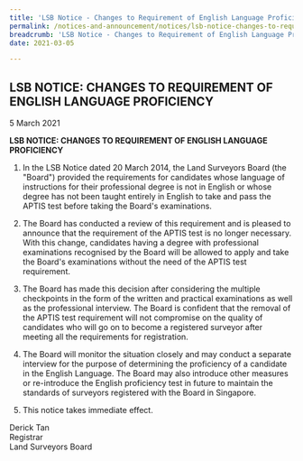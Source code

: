 ```yaml
---
title: 'LSB Notice - Changes to Requirement of English Language Proficiency'
permalink: /notices-and-announcement/notices/lsb-notice-changes-to-requirement-of-english-language-profienciency/
breadcrumb: 'LSB Notice - Changes to Requirement of English Language Proficiency'
date: 2021-03-05

---
```



## LSB NOTICE: CHANGES TO REQUIREMENT OF ENGLISH LANGUAGE PROFICIENCY

5 March 2021


**LSB NOTICE: CHANGES TO REQUIREMENT OF ENGLISH LANGUAGE PROFICIENCY** <br>


1.  In the LSB Notice dated 20 March 2014, the Land Surveyors Board (the "Board") provided the requirements for candidates whose language of instructions for their professional degree is not in English or whose degree has not been taught entirely in English to take and pass the APTIS test before taking the Board's examinations.

2. The Board has conducted a review of this requirement and is pleased to announce that the requirement of the APTIS test is no longer necessary. With this change, candidates having a degree with professional examinations recognised by the Board will be allowed to apply and take the Board's examinations without the need of the APTIS test requirement. 
  
3. The Board has made this decision after considering the multiple checkpoints in the form of the written and practical examinations as well as the professional interview. The Board is confident that the removal of the APTIS test requirement will not compromise on the quality of candidates who will go on to become a registered surveyor after meeting all the requirements for registration.

4. The Board will monitor the situation closely and may conduct a separate interview for the purpose of determining the proficiency of a candidate in the English Language. The Board may also introduce other measures or re-introduce the English proficiency test in future to maintain the standards of surveyors registered with the Board in Singapore.

5. This notice takes immediate effect.

Derick Tan <br>
Registrar <br>
Land Surveyors Board <br>
